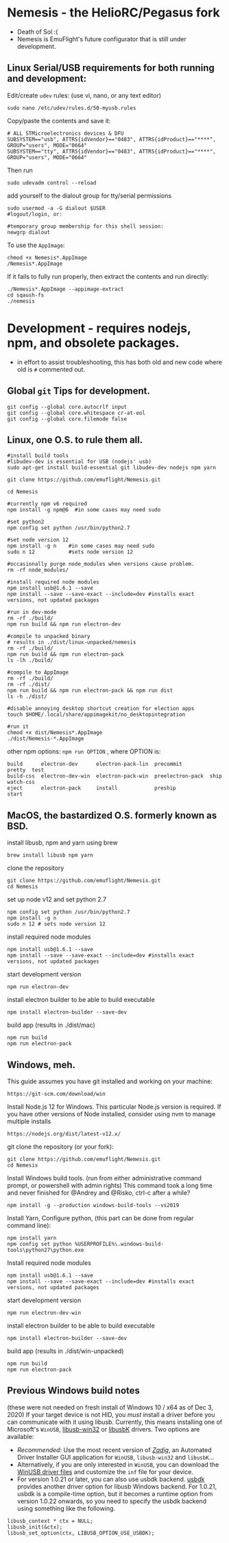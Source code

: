 # Nemesis - the HelioRC/Pegasus fork
* Death of Sol :( 
* Nemesis is EmuFlight's future configurator that is still under development.


## Linux Serial/USB requirements for both running and development:
Edit/create `udev` rules: (use vi, nano, or any text editor)
```
sudo nano /etc/udev/rules.d/50-myusb.rules
```
Copy/paste the contents and save it:
```
# ALL STMicroelectronics devices & DFU
SUBSYSTEM=="usb", ATTRS{idVendor}=="0483", ATTRS{idProduct}=="****", GROUP="users", MODE="0664"
SUBSYSTEM=="tty", ATTRS{idVendor}=="0483", ATTRS{idProduct}=="****", GROUP="users", MODE="0664"
```

Then run
```
sudo udevadm control --reload
```
add yourself to the dialout group for tty/serial permissions

```
sudo usermod -a -G dialout $USER
#logout/login, or:

#temporary group membership for this shell session:
newgrp dialout
```

To use the `AppImage`:
```
chmod +x Nemesis*.AppImage
/Nemesis*.AppImage
```
If it fails to fully run properly, then extract the contents and run directly:
```
./Nemesis*.AppImage --appimage-extract
cd sqaush-fs
./nemesis
```

#  Development - requires nodejs, npm, and obsolete packages.
* in effort to assist troubleshooting, this has both old and new code where old is `#` commented out.

## Global `git` Tips for development.
```
git config --global core.autocrlf input
git config --global core.whitespace cr-at-eol
git config --global core.filemode false
```

## Linux, one O.S. to rule them all.
```
#install build tools
#libudev-dev is essential for USB (nodejs' usb)
sudo apt-get install build-essential git libudev-dev nodejs npm yarn

git clone https://github.com/emuflight/Nemesis.git

cd Nemesis

#currently npm v6 required
npm install -g npm@6  #in some cases may need sudo

#set python2
npm config set python /usr/bin/python2.7

#set node version 12
npm install -g n    #in some cases may need sudo
sudo n 12           #sets node version 12

#occasionally purge node_modules when versions cause problem.
rm -rf node_modules/

#install required node modules
npm install usb@1.6.1 --save
npm install --save --save-exact --include=dev #installs exact versions, not updated packages

#run in dev-mode
rm -rf ./build/
npm run build && npm run electron-dev

#compile to unpacked binary
# results in ./dist/linux-unpacked/nemesis
rm -rf ./build/
npm run build && npm run electron-pack
ls -lh ./build/

#compile to AppImage 
rm -rf ./build/
rm -rf ./dist/
npm run build && npm run electron-pack && npm run dist
ls -h ./dist/

#disable annoying desktop shortcut creation for election apps
touch $HOME/.local/share/appimagekit/no_desktopintegration

#run it
chmod +x dist/Nemesis*.AppImage
./dist/Nemesis-*.AppImage
```

other npm options:
`npm run OPTION` , where OPTION is:
```
build      electron-dev      electron-pack-lin  precommit         pretty  test
build-css  electron-dev-win  electron-pack-win  preelectron-pack  ship    watch-css
eject      electron-pack     install            preship           start
```


## MacOS, the bastardized O.S. formerly known as BSD.

install libusb, npm and yarn using brew
```
brew install libusb npm yarn
```

clone the repository
```
git clone https://github.com/emuflight/Nemesis.git
cd Nemesis
```

set up node v12 and set python 2.7
```
npm config set python /usr/bin/python2.7
npm install -g n
sudo n 12 # sets node version 12
```

install required node modules
```
npm install usb@1.6.1 --save
npm install --save --save-exact --include=dev #installs exact versions, not updated packages
```

start development version
```
npm run electron-dev
```

install electron builder to be able to build executable
```
npm install electron-builder --save-dev
```

build app (results in ./dist/mac)
```
npm run build
npm run electron-pack
```

## Windows, meh.

This guide assumes you have git installed and working on your machine: 
```
https://git-scm.com/download/win
```

Install Node.js 12 for Windows.
This particular Node.js version is required. If you have other versions of Node installed, consider using nvm to manage multiple installs
```
https://nodejs.org/dist/latest-v12.x/
```

git clone the repository (or your fork):
```
git clone https://github.com/emuflight/Nemesis.git
cd Nemesis
```

Install Windows build tools. (run from either administrative command prompt, or powershell with admin rights)
This command took a long time and never finished for @Andrey and @Risko, ctrl-c after a while? <shrug>
```
npm install -g --production windows-build-tools --vs2019
```

Install Yarn, Configure python, (this part can be done from regular command line):
```
npm install yarn
npm config set python %USERPROFILE%\.windows-build-tools\python27\python.exe
```
Install required node modules
```
npm install usb@1.6.1 --save
npm install --save --save-exact --include=dev #installs exact versions, not updated packages
```

start development version
```
npm run electron-dev-win
```

install electron builder to be able to build executable
```
npm install electron-builder --save-dev
```

build app (results in ./dist/win-unpacked)
```
npm run build
npm run electron-pack
```

## Previous Windows build notes 
(these were not needed on fresh install of Windows 10 / x64 as of Dec 3, 2020)
If your target device is not HID, you _must_ install a driver before you can communicate with it using libusb. Currently, this means installing one of Microsoft's `WinUSB`, [libusb-win32](http://sourceforge.net/apps/trac/libusb-win32/wiki) or [libusbK](http://libusbk.sourceforge.net/UsbK3/index.html) drivers. Two options are available:
* _Recommended_: Use the most recent version of _[Zadig](http://zadig.akeo.ie)_, an Automated Driver Installer GUI application for `WinUSB`, `libusb-win32` and `libusbK`...
* Alternatively, if you are only interested in `WinUSB`, you can download the [WinUSB driver files](https://storage.googleapis.com/google-code-archive-downloads/v2/code.google.com/libusb-winusb-wip/winusb%20driver.zip) and customize the `inf` file for your device.
* For version 1.0.21 or later, you can also use usbdk backend. [usbdk](https://cgit.freedesktop.org/spice/win32/usbdk) provides another driver option for libusb Windows backend. For 1.0.21, usbdk is a compile-time option, but it becomes a runtime option from version 1.0.22 onwards, so you need to specify the usbdk backend using something like the following.
```
libusb_context * ctx = NULL;
libusb_init(&ctx);
libusb_set_option(ctx, LIBUSB_OPTION_USE_USBDK);
```
